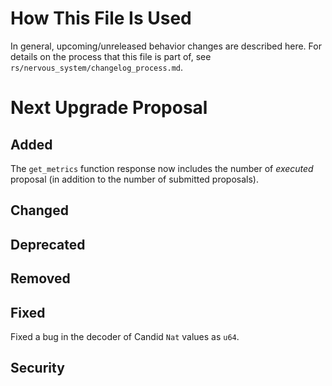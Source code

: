# How This File Is Used

In general, upcoming/unreleased behavior changes are described here. For details
on the process that this file is part of, see
`rs/nervous_system/changelog_process.md`.


# Next Upgrade Proposal

## Added

The `get_metrics` function response now includes the number of *executed* proposal (in addition
to the number of submitted proposals).

## Changed

## Deprecated

## Removed

## Fixed

Fixed a bug in the decoder of Candid `Nat` values as `u64`.

## Security
